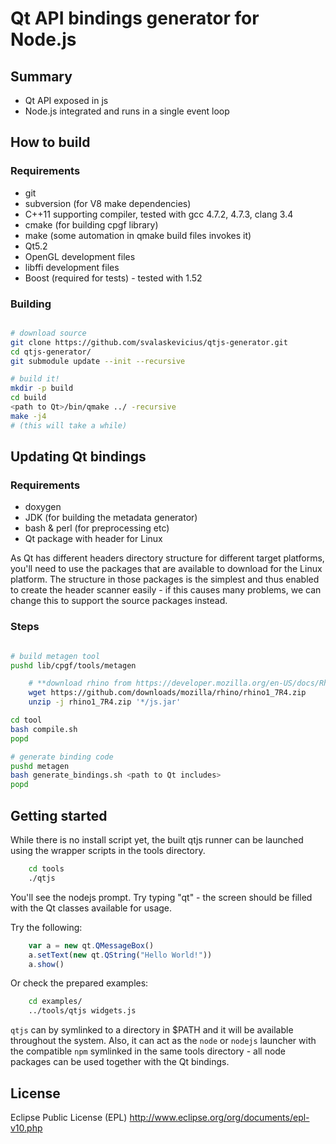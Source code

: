 Qt API bindings generator for Node.js
=====================================

Summary
-------

 * Qt API exposed in js
 * Node.js integrated and runs in a single event loop

How to build
------------

### Requirements

* git
* subversion (for V8 make dependencies)
* C++11 supporting compiler, tested with gcc 4.7.2, 4.7.3, clang 3.4
* cmake (for building cpgf library)
* make (some automation in qmake build files invokes it)
* Qt5.2
* OpenGL development files
* libffi development files
* Boost (required for tests) - tested with 1.52

### Building

~~~~~bash

# download source
git clone https://github.com/svalaskevicius/qtjs-generator.git
cd qtjs-generator/
git submodule update --init --recursive

# build it!
mkdir -p build
cd build
<path to Qt>/bin/qmake ../ -recursive
make -j4
# (this will take a while)
~~~~~

Updating Qt bindings
--------------------

### Requirements

* doxygen
* JDK (for building the metadata generator)
* bash & perl (for preprocessing etc)
* Qt package with header for Linux

As Qt has different headers directory structure for different target platforms, you'll need to use the packages that are available to download for the Linux platform. The structure in those packages is the simplest and thus enabled to create the header scanner easily - if this causes many problems, we can change this to support the source packages instead.

### Steps

~~~~~bash

# build metagen tool 
pushd lib/cpgf/tools/metagen

    # **download rhino from https://developer.mozilla.org/en-US/docs/Rhino/Download_Rhino and put js.jar here**
    wget https://github.com/downloads/mozilla/rhino/rhino1_7R4.zip
    unzip -j rhino1_7R4.zip '*/js.jar'

cd tool
bash compile.sh
popd

# generate binding code
pushd metagen
bash generate_bindings.sh <path to Qt includes>
popd

~~~~~

Getting started
---------------

While there is no install script yet, the built qtjs runner can be launched using
the wrapper scripts in the tools directory.

~~~~bash
    cd tools
    ./qtjs
~~~~~~~~

You'll see the nodejs prompt. Try typing "qt<Enter>" -
the screen should be filled with the Qt classes available
for usage.

Try the following:
~~~~~js
    var a = new qt.QMessageBox()
    a.setText(new qt.QString("Hello World!"))
    a.show()
~~~~~~~

Or check the prepared examples:
~~~~~~~bash
    cd examples/
    ../tools/qtjs widgets.js
~~~~~~~~~~~

`qtjs` can by symlinked to a directory in $PATH and it will be available throughout the system.
Also, it can act as the `node` or `nodejs` launcher with the compatible `npm` symlinked in the same
tools directory - all node packages can be used together with the Qt bindings.

License
-------

Eclipse Public License (EPL) http://www.eclipse.org/org/documents/epl-v10.php

